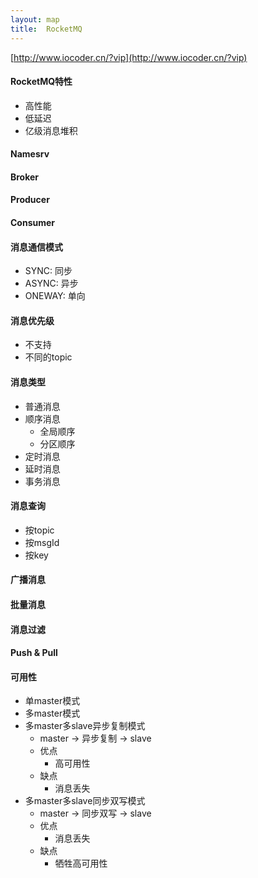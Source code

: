 ```yaml
---
layout: map
title:  RocketMQ
---
```


[http://www.iocoder.cn/?vip](http://www.iocoder.cn/?vip)

#### RocketMQ特性

* 高性能
* 低延迟
* 亿级消息堆积

#### Namesrv

#### Broker

#### Producer

#### Consumer

#### 消息通信模式

* SYNC: 同步
* ASYNC: 异步
* ONEWAY: 单向

#### 消息优先级

* 不支持
* 不同的topic

#### 消息类型

* 普通消息
* 顺序消息
    * 全局顺序
    * 分区顺序
* 定时消息
* 延时消息
* 事务消息

#### 消息查询

* 按topic
* 按msgId
* 按key

#### 广播消息

#### 批量消息

#### 消息过滤

#### Push & Pull

#### 可用性

* 单master模式
* 多master模式
* 多master多slave异步复制模式
    * master -&gt; 异步复制 -&gt; slave
    * 优点
        * 高可用性
    * 缺点
        * 消息丢失
* 多master多slave同步双写模式
    * master -&gt; 同步双写 -&gt; slave
    * 优点
        * 消息丢失
    * 缺点
        * 牺牲高可用性
